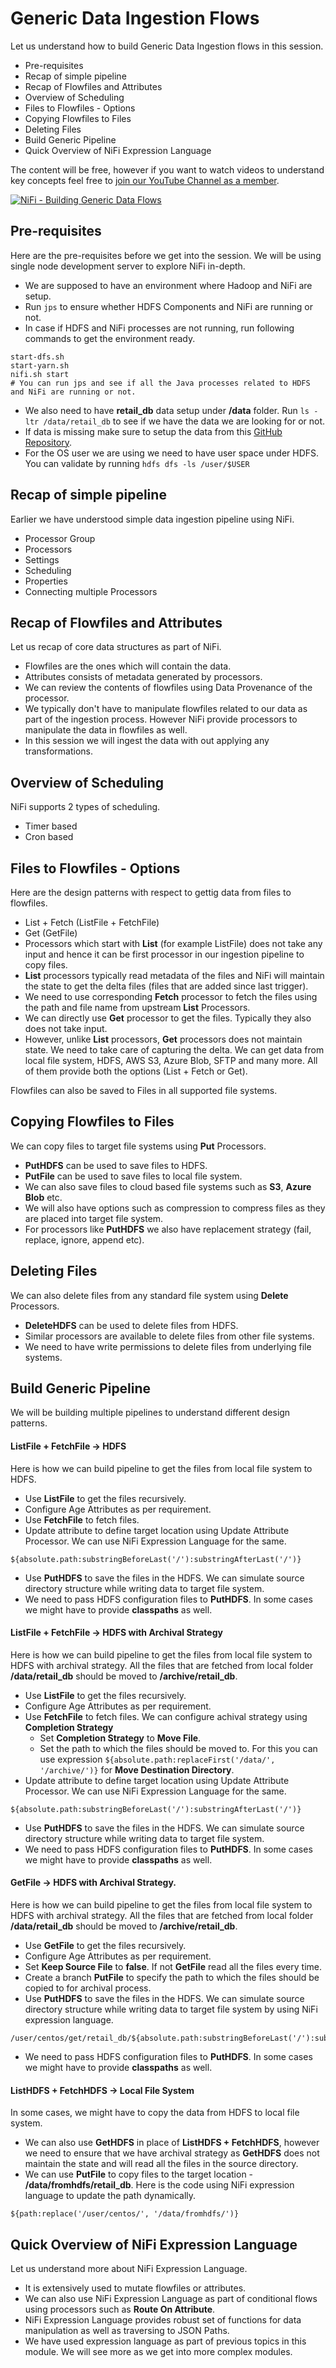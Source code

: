 # Generic Data Ingestion Flows

Let us understand how to build Generic Data Ingestion flows in this session. 

* Pre-requisites
* Recap of simple pipeline
* Recap of Flowfiles and Attributes
* Overview of Scheduling
* Files to Flowfiles - Options
* Copying Flowfiles to Files
* Deleting Files
* Build Generic Pipeline
* Quick Overview of NiFi Expression Language

The content will be free, however if you want to watch videos to understand key concepts feel free to [join our YouTube Channel as a member](https://www.youtube.com/channel/UCakdSIPsJqiOLqylgoYmwQg/join).

[![NiFi - Building Generic Data Flows](http://img.youtube.com/vi/iZQI-i8PWY4/0.jpg)](http://www.youtube.com/watch?v=iZQI-i8PWY4 "NiFi - Building Generic Data Flows")

## Pre-requisites
Here are the pre-requisites before we get into the session. We will be using single node development server to explore NiFi in-depth.
* We are supposed to have an environment where Hadoop and NiFi are setup.
* Run `jps` to ensure whether HDFS Components and NiFi are running or not.
* In case if HDFS and NiFi processes are not running, run following commands to get the environment ready.
```
start-dfs.sh
start-yarn.sh
nifi.sh start
# You can run jps and see if all the Java processes related to HDFS and NiFi are running or not.
```
* We also need to have **retail_db** data setup under **/data** folder. Run `ls -ltr /data/retail_db` to see if we have the data we are looking for or not.
* If data is missing make sure to setup the data from this [GitHub Repository](https://github.com/dgadiraju/retail_db).
* For the OS user we are using we need to have user space under HDFS. You can validate by running `hdfs dfs -ls /user/$USER`

## Recap of simple pipeline
Earlier we have understood simple data ingestion pipeline using NiFi.
* Processor Group
* Processors
* Settings
* Scheduling
* Properties
* Connecting multiple Processors

## Recap of Flowfiles and Attributes
Let us recap of core data structures as part of NiFi.
* Flowfiles are the ones which will contain the data.
* Attributes consists of metadata generated by processors.
* We can review the contents of flowfiles using Data Provenance of the processor.
* We typically don't have to manipulate flowfiles related to our data as part of the ingestion process. However NiFi provide processors to manipulate the data in flowfiles as well.
* In this session we will ingest the data with out applying any transformations.

## Overview of Scheduling
NiFi supports 2 types of scheduling.
* Timer based
* Cron based

## Files to Flowfiles - Options
Here are the design patterns with respect to gettig data from files to flowfiles.
* List + Fetch (ListFile + FetchFile)
* Get (GetFile)
* Processors which start with **List** (for example ListFile) does not take any input and hence it can be first processor in our ingestion pipeline to copy files.
* **List** processors typically read metadata of the files and NiFi will maintain the state to get the delta files (files that are added since last trigger).
* We need to use corresponding **Fetch** processor to fetch the files using the path and file name from upstream **List** Processors.
* We can directly use **Get** processor to get the files. Typically they also does not take input.
* However, unlike **List** processors, **Get** processors does not maintain state. We need to take care of capturing the delta.
We can get data from local file system, HDFS, AWS S3, Azure Blob, SFTP and many more. All of them provide both the options (List + Fetch or Get).

Flowfiles can also be saved to Files in all supported file systems.

## Copying Flowfiles to Files
We can copy files to target file systems using **Put** Processors.
* **PutHDFS** can be used to save files to HDFS.
* **PutFile** can be used to save files to local file system.
* We can also save files to cloud based file systems such as **S3**, **Azure Blob** etc.
* We will also have options such as compression to compress files as they are placed into target file system.
* For processors like **PutHDFS** we also have replacement strategy (fail, replace, ignore, append etc).

## Deleting Files
We can also delete files from any standard file system using **Delete** Processors.
* **DeleteHDFS** can be used to delete files from HDFS.
* Similar processors are available to delete files from other file systems.
* We need to have write permissions to delete files from underlying file systems.

## Build Generic Pipeline

We will be building multiple pipelines to understand different design patterns.

#### ListFile + FetchFile -> HDFS
Here is how we can build pipeline to get the files from local file system to HDFS.
* Use **ListFile** to get the files recursively.
* Configure Age Attributes as per requirement.
* Use **FetchFile** to fetch files.
* Update attribute to define target location using Update Attribute Processor. We can use NiFi Expression Language for the same.
```
${absolute.path:substringBeforeLast('/'):substringAfterLast('/')}
```
* Use **PutHDFS** to save the files in the HDFS. We can simulate source directory structure while writing data to target file system.
* We need to pass HDFS configuration files to **PutHDFS**. In some cases we might have to provide **classpaths** as well.

#### ListFile + FetchFile -> HDFS with Archival Strategy
Here is how we can build pipeline to get the files from local file system to HDFS with archival strategy. All the files that are fetched from local folder **/data/retail_db** should be moved to **/archive/retail_db**.
* Use **ListFile** to get the files recursively.
* Configure Age Attributes as per requirement.
* Use **FetchFile** to fetch files. We can configure achival strategy using **Completion Strategy**
  * Set **Completion Strategy** to **Move File**.
  * Set the path to which the files should be moved to. For this you can use expression `${absolute.path:replaceFirst('/data/', '/archive/')}` for **Move Destination Directory**.
* Update attribute to define target location using Update Attribute Processor. We can use NiFi Expression Language for the same.
```
${absolute.path:substringBeforeLast('/'):substringAfterLast('/')}
```
* Use **PutHDFS** to save the files in the HDFS. We can simulate source directory structure while writing data to target file system.
* We need to pass HDFS configuration files to **PutHDFS**. In some cases we might have to provide **classpaths** as well.

#### GetFile -> HDFS with Archival Strategy.
Here is how we can build pipeline to get the files from local file system to HDFS with archival strategy. All the files that are fetched from local folder **/data/retail_db** should be moved to **/archive/retail_db**.
* Use **GetFile** to get the files recursively.
* Configure Age Attributes as per requirement.
* Set **Keep Source File** to **false**. If not **GetFile** read all the files every time.
* Create a branch **PutFile** to specify the path to which the files should be copied to for archival process.
* Use **PutHDFS** to save the files in the HDFS. We can simulate source directory structure while writing data to target file system by using NiFi expression language.
```
/user/centos/get/retail_db/${absolute.path:substringBeforeLast('/'):substringAfterLast('/')}
```
* We need to pass HDFS configuration files to **PutHDFS**. In some cases we might have to provide **classpaths** as well.

#### ListHDFS + FetchHDFS -> Local File System
In some cases, we might have to copy the data from HDFS to local file system.
* We can also use **GetHDFS** in place of **ListHDFS + FetchHDFS**, however we need to ensure that we have archival strategy as **GetHDFS** does not maintain the state and will read all the files in the source directory.
* We can use **PutFile** to copy files to the target location - **/data/fromhdfs/retail_db**. Here is the code using NiFi expression language to update the path dynamically.
```
${path:replace('/user/centos/', '/data/fromhdfs/')}
```

## Quick Overview of NiFi Expression Language

Let us understand more about NiFi Expression Language.
* It is extensively used to mutate flowfiles or attributes.
* We can also use NiFi Expression Language as part of conditional flows using processors such as **Route On Attribute**.
* NiFi Expression Language provides robust set of functions for data manipulation as well as traversing to JSON Paths.
* We have used expression language as part of previous topics in this module. We will see more as we get into more complex modules.
